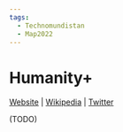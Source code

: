 ```yaml
---
tags:
  - Technomundistan
  - Map2022
---
```

# Humanity+

[Website]() | [Wikipedia]() |  [Twitter]()

(TODO)

